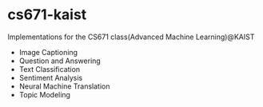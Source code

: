 # cs671-kaist
Implementations for the CS671 class(Advanced Machine Learning)@KAIST
- Image Captioning
- Question and Answering
- Text Classification
- Sentiment Analysis
- Neural Machine Translation
- Topic Modeling
